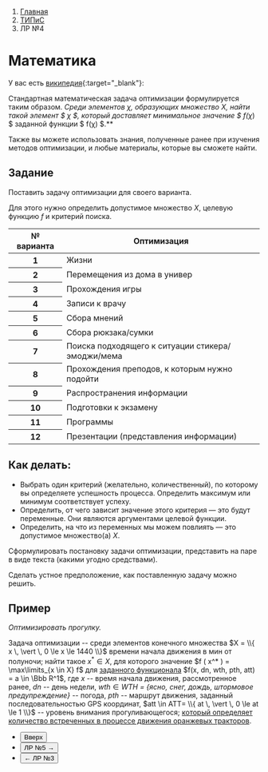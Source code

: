 <ol class="breadcrumb">
  <li class="breadcrumb-item"><a href="{{ site.baseurl }}">Главная</a></li>
  <li class="breadcrumb-item"><a href="{{ site.baseurl }}/TIPiS/index.html">ТИПиС</a></li>
  <li class="breadcrumb-item active">ЛР №4</li>
</ol>

<nav>
  <ul></ul>
</nav>

# Математика

У вас есть [википедия](https://ru.wikipedia.org/wiki/%D0%9E%D0%BF%D1%82%D0%B8%D0%BC%D0%B8%D0%B7%D0%B0%D1%86%D0%B8%D1%8F_(%D0%BC%D0%B0%D1%82%D0%B5%D0%BC%D0%B0%D1%82%D0%B8%D0%BA%D0%B0)){:target="_blank"}:

Стандартная математическая задача оптимизации формулируется таким образом. **Среди элементов $χ$, образующих множество $Χ$, найти такой элемент $ χ* $, который доставляет минимальное значение $ f(χ*) $ заданной функции $ f(χ) $.**

Также вы можете использовать знания, полученные ранее при изучения методов оптимизации, и любые материалы, которые вы сможете найти.

## Задание

Поставить задачу оптимизации для своего варианта.

Для этого нужно определить допустимое множество $X$, целевую функцию $f$ и критерий поиска.

<table class="table table-hover">
  <thead>
    <tr>
      <th scope="col">№ варианта</th>
      <th scope="col">Оптимизация</th>
    </tr>
  </thead>
  <tbody>
    <tr class="table-active">
      <th scope="row">1</th>
      <td>Жизни</td>
    </tr>
    <tr class="table-primary">
      <th scope="row">2</th>
      <td>Перемещения из дома в универ</td>
    </tr>
    <tr class="table-active">
      <th scope="row">3</th>
      <td>Прохождения игры</td>
    </tr>
    <tr class="table-primary">
      <th scope="row">4</th>
      <td>Записи к врачу</td>
    </tr>
    <tr class="table-active">
      <th scope="row">5</th>
      <td>Сбора мнений</td>
    </tr>
    <tr class="table-primary">
      <th scope="row">6</th>
      <td>Сбора рюкзака/сумки</td>
    </tr>
    <tr class="table-active">
      <th scope="row">7</th>
      <td>Поиска подходящего к ситуации стикера/эмоджи/мема</td>
    </tr>
    <tr class="table-primary">
      <th scope="row">8</th>
      <td>Прохождения преподов, к которым нужно подойти</td>
    </tr>
    <tr class="table-active">
      <th scope="row">9</th>
      <td>Распространения информации</td>
    </tr>
    <tr class="table-primary">
      <th scope="row">10</th>
      <td>Подготовки к экзамену</td>
    </tr>
    <tr class="table-active">
      <th scope="row">11</th>
      <td>Программы</td>
    </tr>
    <tr class="table-primary">
      <th scope="row">12</th>
      <td>Презентации (представления информации)</td>
    </tr>
   </tbody>
</table>

## Как делать:

* Выбрать один критерий (желательно, количественный), по которому вы определяете успешность процесса. Определить максимум или минимум соответствует успеху.
* Определить, от чего зависит значение этого критерия — это будут переменные. Они являются аргументами целевой функции.
* Определить, на что из переменных мы можем повлиять — это допустимое множество(а) $X$.

Сформулировать постановку задачи оптимизации, представить на паре в виде текста (какими угодно средствами).

Сделать устное предположение, как поставленную задачу можно решить.

## Пример

*Оптимизировать прогулку.*

Задача оптимизации -- среди элементов конечного множества $X = \\{ x \, \vert \, 0 \le x \le 1440 \\}$ времени начала движения в мин от полуночи; найти такое $x^* \in X$, для которого значение $f ( x^* ) = \max\limits_{x \in X} f$ для <ins>заданного функционала</ins> $f(x, dn, wth, pth, att) = a \in \Bbb R^1$, где $x$ -- время начала движения, рассмотренное ранее, $dn$ -- день недели, $wth \in WTH$ *= {ясно, снег, дождь, штормовое предупреждение}* -- погода, $pth$ -- маршрут движения, заданный последовательностью GPS координат, $att \in ATT= \\{ at \, \vert \, 0 \le at \le 1 \\}$ -- уровень внимания прогуливающегося; <ins>который определяет количество встреченных в процессе движения оранжевых тракторов</ins>.

<div class="row">
  <div class="col-lg-12">
   <ul class="list-unstyled">
     <li class="float-end">
       <button type="button" class="btn btn-outline-primary" onclick="window.location.href='#математика';">Вверх</button>
     </li>
     <li  class="float-end">
       <button type="button" class="btn btn-primary" onclick="window.location.href='{{ site.baseurl }}/TIPiS/labs/lab5.html';">ЛР №5 →</button>
     </li>
     <li>
       <button type="button" class="btn btn-primary" onclick="window.location.href='{{ site.baseurl }}/TIPiS/labs/lab3.html';">← ЛР №3</button>
     </li>
   </ul>
  </div>
</div>
